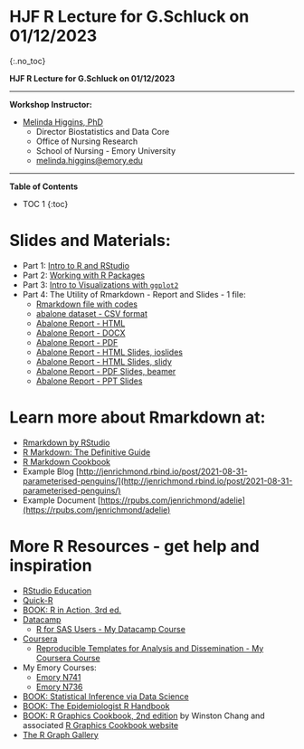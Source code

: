 # HJF R Lecture for G.Schluck on 01/12/2023
{:.no_toc}

**HJF R Lecture for G.Schluck on 01/12/2023**

-----

**Workshop Instructor:**

* [Melinda Higgins, PhD](https://melindahiggins.netlify.app/)
    - Director Biostatistics and Data Core
    - Office of Nursing Research
    - School of Nursing - Emory University
    - [melinda.higgins@emory.edu](mailto:melinda.higgins@emory.edu)

-----

**Table of Contents**

* TOC 1
{:toc}

# Slides and Materials:

* Part 1: [Intro to R and RStudio](https://melindahiggins2000.github.io/HJF_GSchluck_Lecture_01122023/HJF_Rworkshop_12Jan2023_pt1.html)
* Part 2: [Working with R Packages](https://melindahiggins2000.github.io/HJF_GSchluck_Lecture_01122023/HJF_Rworkshop_12Jan2023_pt2.html)
* Part 3: [Intro to Visualizations with `ggplot2`](https://melindahiggins2000.github.io/HJF_GSchluck_Lecture_01122023/HJF_Rworkshop_12Jan2023_pt3.html)
* Part 4: The Utility of Rmarkdown - Report and Slides - 1 file:
    - [Rmarkdown file with codes](https://melindahiggins2000.github.io/HJF_GSchluck_Lecture_01122023/AbaloneReport_v1.Rmd)
    - [abalone dataset - CSV format](https://melindahiggins2000.github.io/HJF_GSchluck_Lecture_01122023/abalone.csv)
    - [Abalone Report - HTML](https://melindahiggins2000.github.io/HJF_GSchluck_Lecture_01122023/AbaloneReport_v1.html)
    - [Abalone Report - DOCX](https://melindahiggins2000.github.io/HJF_GSchluck_Lecture_01122023/AbaloneReport_v1.docx)
    - [Abalone Report - PDF](https://melindahiggins2000.github.io/HJF_GSchluck_Lecture_01122023/AbaloneReport_v1.pdf)
    - [Abalone Report - HTML Slides, ioslides](https://melindahiggins2000.github.io/HJF_GSchluck_Lecture_01122023/Abalone_ioslides_v1.html)
    - [Abalone Report - HTML Slides, slidy](https://melindahiggins2000.github.io/HJF_GSchluck_Lecture_01122023/Abalone_slidy_v1.html)
    - [Abalone Report - PDF Slides, beamer](https://melindahiggins2000.github.io/HJF_GSchluck_Lecture_01122023/Abalone_beamer_slides_v1.pdf)
    - [Abalone Report - PPT Slides](https://melindahiggins2000.github.io/HJF_GSchluck_Lecture_01122023/Abalone_PPTslides_v1.pptx)

# Learn more about Rmarkdown at:

* [Rmarkdown by RStudio](https://rmarkdown.rstudio.com/)
* [R Markdown: The Definitive Guide](https://bookdown.org/yihui/rmarkdown/)
* [R Markdown Cookbook](https://bookdown.org/yihui/rmarkdown-cookbook/)
* Example Blog [http://jenrichmond.rbind.io/post/2021-08-31-parameterised-penguins/](http://jenrichmond.rbind.io/post/2021-08-31-parameterised-penguins/)
* Example Document [https://rpubs.com/jenrichmond/adelie](https://rpubs.com/jenrichmond/adelie)

# More R Resources - get help and inspiration

* [RStudio Education](https://education.rstudio.com/)
* [Quick-R](https://www.statmethods.net/)
* [BOOK: R in Action, 3rd ed.](https://www.manning.com/books/r-in-action-third-edition)
* [Datacamp](https://www.datacamp.com/)
    * [R for SAS Users - My Datacamp Course](https://www.datacamp.com/courses/r-for-sas-users)
* [Coursera](https://www.coursera.org/)
    * [Reproducible Templates for Analysis and Dissemination - My Coursera Course](https://www.coursera.org/learn/reproducible-templates-analysis)
* My Emory Courses:
    * [Emory N741](https://melindahiggins2000.github.io/N741bigdata/)
    * [Emory N736](https://melindahiggins2000.github.io/N736/)
* [BOOK: Statistical Inference via Data Science](https://moderndive.com/)
* [BOOK: The Epidemiologist R Handbook](https://epirhandbook.com/en/index.html)
* [BOOK: R Graphics Cookbook, 2nd edition](https://r-graphics.org/) by Winston Chang and associated [R Graphics Cookbook website]( http://www.cookbook-r.com/Graphs/)
* [The R Graph Gallery](https://r-graph-gallery.com/)


